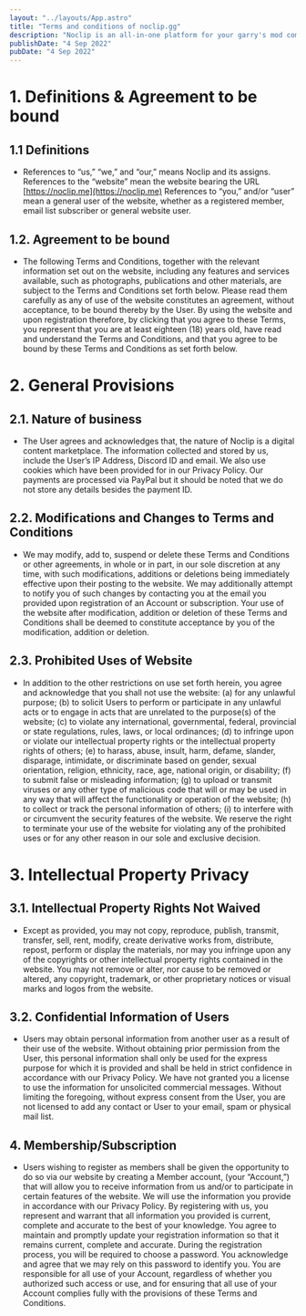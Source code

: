 ```yaml
---
layout: "../layouts/App.astro"
title: "Terms and conditions of noclip.gg"
description: "Noclip is an all-in-one platform for your garry's mod community featuring a donation store, forums, and loading screen."
publishDate: "4 Sep 2022"
pubDate: "4 Sep 2022"
---
```


# 1. Definitions &amp; Agreement to be bound

## 1.1 Definitions

- References to “us,” “we,” and “our,” means Noclip and its assigns. References to the “website” mean the website
  bearing the URL [https://noclip.me](https://noclip.me)
  References to “you,” and/or “user” mean a general user of the website, whether as a registered member, email list
  subscriber or general website user.

## 1.2. Agreement to be bound

- The following Terms and Conditions, together with the relevant information set out on the
  website, including any features and services available, such as photographs, publications and
  other materials, are subject to the Terms and Conditions set forth below. Please read them
  carefully as any of use of the website constitutes an agreement, without acceptance, to be bound
  thereby by the User. By using the website and upon registration therefore, by clicking that you
  agree to these Terms, you represent that you are at least eighteen (18) years old, have read and
  understand the Terms and Conditions, and that you agree to be bound by these Terms and
  Conditions as set forth below.



# 2. General Provisions



## 2.1. Nature of business

- The User agrees and acknowledges that, the nature of Noclip is a digital content marketplace.
  The information collected and stored by us, include the User’s IP Address, Discord ID and email. We
  also use cookies which have been provided for in our Privacy Policy. Our payments are
  processed via PayPal but it should be noted that we do not store any details besides the payment ID.



## 2.2. Modifications and Changes to Terms and Conditions

- We may modify, add to, suspend or delete these Terms and Conditions or other agreements, in
  whole or in part, in our sole discretion at any time, with such modifications, additions or
  deletions being immediately effective upon their posting to the website. We may additionally
  attempt to notify you of such changes by contacting you at the email you provided upon
  registration of an Account or subscription. Your use of the website after modification, addition or
  deletion of these Terms and Conditions shall be deemed to constitute acceptance by you of the
  modification, addition or deletion.



## 2.3. Prohibited Uses of Website

- In addition to the other restrictions on use set forth herein, you agree and acknowledge that you
  shall not use the website: (a) for any unlawful purpose; (b) to solicit Users to perform or
  participate in any unlawful acts or to engage in acts that are unrelated to the purpose(s) of the
  website; (c) to violate any international, governmental, federal, provincial or state regulations,
  rules, laws, or local ordinances; (d) to infringe upon or violate our intellectual property rights or
  the intellectual property rights of others; (e) to harass, abuse, insult, harm, defame, slander,
  disparage, intimidate, or discriminate based on gender, sexual orientation, religion, ethnicity,
  race, age, national origin, or disability; (f) to submit false or misleading information; (g) to
  upload or transmit viruses or any other type of malicious code that will or may be used in any
  way that will affect the functionality or operation of the website; (h) to collect or track the
  personal information of others; (i) to interfere with or circumvent the security features of the
  website. We reserve the right to terminate your use of the website for violating any of the
  prohibited uses or for any other reason in our sole and exclusive decision.


# 3. Intellectual Property Privacy

## 3.1. Intellectual Property Rights Not Waived


- Except as provided, you may not copy, reproduce, publish, transmit, transfer, sell, rent, modify,
  create derivative works from, distribute, repost, perform or display the materials, nor may you
  infringe upon any of the copyrights or other intellectual property rights contained in the website.
  You may not remove or alter, nor cause to be removed or altered, any copyright, trademark, or
  other proprietary notices or visual marks and logos from the website.

## 3.2. Confidential Information of Users

- Users may obtain personal information from another user as a result of their use of the website.
  Without obtaining prior permission from the User, this personal information shall only be used
  for the express purpose for which it is provided and shall be held in strict confidence in
  accordance with our Privacy Policy. We have not granted you a license to use the information for
  unsolicited commercial messages. Without limiting the foregoing, without express consent from
  the User, you are not licensed to add any contact or User to your email, spam or physical mail list.

## 4. Membership/Subscription

- Users wishing to register as members shall be given the opportunity to do so via our website by
  creating a Member account, (your “Account,”) that will allow you to receive information from us
  and/or to participate in certain features of the website. We will use the information you provide
  in accordance with our Privacy Policy. By registering with us, you represent and warrant that all
  information you provided is current, complete and accurate to the best of your knowledge. You
  agree to maintain and promptly update your registration information so that it remains current,
  complete and accurate. During the registration process, you will be required to choose a
  password. You acknowledge and agree that we may rely on this password to identify you. You
  are responsible for all use of your Account, regardless of whether you authorized such access or
  use, and for ensuring that all use of your Account complies fully with the provisions of these
  Terms and Conditions.